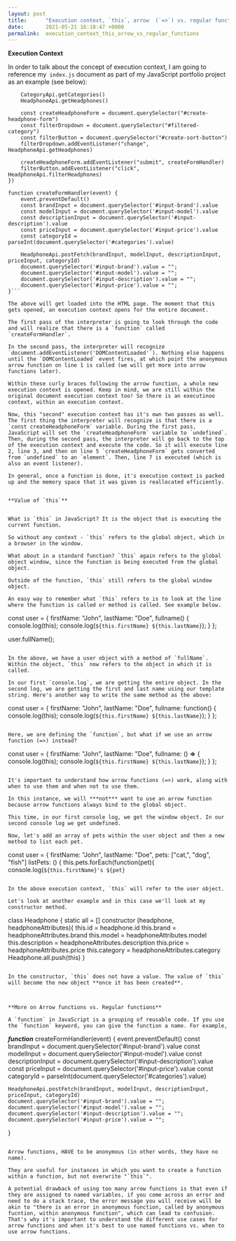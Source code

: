 ```yaml
---
layout: post
title:      "Execution context, `this`, arrow  (`=>`) vs. regular functions"
date:       2021-05-21 16:10:47 +0000
permalink:  execution_context_this_arrow_vs_regular_functions
---
```



**Execution Context**

In order to talk about the concept of execution context, I am going to reference my` index.js` document as part of my JavaScript portfolio project as an example (see below):


```document.addEventListener('DOMContentLoaded', () => {
    CategoryApi.getCategories()
    HeadphoneApi.getHeadphones()

    const createHeadphoneForm = document.querySelector("#create-headphone-form")
    const filterDropdown = document.querySelector("#filtered-category")
    const filterButton = document.querySelector("#create-sort-button")
    filterDropdown.addEventListener("change", HeadphoneApi.getHeadphones)

    createHeadphoneForm.addEventListener("submit", createFormHandler)
    filterButton.addEventListener("click", HeadphoneApi.filterHeadphones)
})

function createFormHandler(event) {
    event.preventDefault()
    const brandInput = document.querySelector('#input-brand').value
    const modelInput = document.querySelector('#input-model').value
    const descriptionInput = document.querySelector('#input-description').value
    const priceInput = document.querySelector('#input-price').value
    const categoryId = parseInt(document.querySelector('#categories').value)
    
    HeadphoneApi.postFetch(brandInput, modelInput, descriptionInput, priceInput, categoryId)
    document.querySelector('#input-brand').value = "";
    document.querySelector('#input-model').value = "";
    document.querySelector('#input-description').value = "";
    document.querySelector('#input-price').value = "";
}```

The above will get loaded into the HTML page. The moment that this gets opened, an execution context opens for the entire document.

The first pass of the interpreter is going to look through the code and will realize that there is a `function` called `createFormHandler`. 

In the second pass, the interpreter will recognize `document.addEventListener('DOMContentLoaded'`). Nothing else happens until the `DOMContentLoaded` event fires, at which point the anonymous arrow function on line 1 is called (we will get more into arrow functions later). 

Within these curly braces following the arrow function, a whole new execution context is opened. Keep in mind, we are still within the original document execution context too! So there is an executinoo context, within an execution context.

Now, this "second" execution context has it's own two passes as well. The first thing the interpreter will recognize is that there is a `const createHeadphoneForm` variable. During the first pass, JavaScript will set the `createHeadphoneForm` variable to `undefined`. Then, during the second pass, the interpreter will go back to the top of the execution context and execute the code. So it will execute line 2, line 3, and then on line 5 `createHeadphoneForm` gets converted from `undefined` to an `element`. Then, line 7 is executed (which is also an event listener).

In general, once a function is done, it's execution context is packed up and the memory space that it was given is reallocated efficiently.


**Value of `this`**


What is `this` in JavaScript? It is the object that is executing the current function.

So without any context - `this` refers to the global object, which in a browser in the window.

What about in a standard function? `this` again refers to the global object window, since the function is being executed from the global object.

Outside of the function, `this` still refers to the global window object.

An easy way to remember what `this` refers to is to look at the line where the function is called or method is called. See example below.

```
const user = {
	 firstName: "John",
	 lastName: "Doe",
	 fullname() {
		 console.log(this);
		 console.log(`${this.firstName} ${this.lastName}`);
		}
};

user.fullName();
```

In the above, we have a user object with a method of `fullName`. Within the object, `this` now refers to the object in which it is called. 

In our first `console.log`, we are getting the entire object. In the second log, we are getting the first and last name using our template string. Here's another way to write the same method as the above:

```
const user = {
firstName: "John",
lastName: "Doe",
fullname: function() {
	console.log(this);
	console.log(`${this.firstName} ${this.lastName}`);
	}
	};
```

Here, we are defining the `function`, but what if we use an arrow function (=>) instead? 

```
const user = {
firstName: "John",
lastName: "Doe",
fullname: () **=>** {
	console.log(this);
	console.log(`${this.firstName} ${this.lastName}`);
	}
	};
```

It's important to understand how arrow functions (=>) work, along with when to use them and when not to use them.

In this instance, we will ***not*** want to use an arrow function because arrow functions always bind to the global object.

This time, in our first console log, we get the window object. In our second console log we get undefined. 

Now, let's add an array of pets within the user object and then a new method to list each pet.

```
const user = {
firstName: "John",
lastName: "Doe",
pets: ["cat,", "dog", "fish"]
listPets: () {
	this.pets.forEach(function(pet){
	console.log(`${this.firstName}'s ${pet}`
```

In the above execution context, `this` will refer to the user object.

Let's look at another example and in this case we'll look at my constructor method.

```
class Headphone {
    static all = []
    constructor (headphone, headphoneAttributes){
       this.id = headphone.id
       this.brand = headphoneAttributes.brand
       this.model = headphoneAttributes.model
       this.description = headphoneAttributes.description
       this.price = headphoneAttributes.price
       this.category = headphoneAttributes.category
       Headphone.all.push(this)
    }
```
	
In the constructor, `this` does not have a value. The value of `this` will become the new object **once it has been created**.



**More on Arrow functions vs. Regular functions**

A `function` in JavaScript is a grouping of reusable code. If you use the `function` keyword, you can give the function a name. For example, 

```
***function*** createFormHandler(event) {
    event.preventDefault()
    const brandInput = document.querySelector('#input-brand').value
    const modelInput = document.querySelector('#input-model').value
    const descriptionInput = document.querySelector('#input-description').value
    const priceInput = document.querySelector('#input-price').value
    const categoryId = parseInt(document.querySelector('#categories').value)
    
    HeadphoneApi.postFetch(brandInput, modelInput, descriptionInput, priceInput, categoryId)
    document.querySelector('#input-brand').value = "";
    document.querySelector('#input-model').value = "";
    document.querySelector('#input-description').value = "";
    document.querySelector('#input-price').value = "";
}
```

Arrow functions, HAVE to be anonymous (in other words, they have no name). 

They are useful for instances in which you want to create a function within a function, but not overwrite "`this`".

A potential drawback of using too many arrow functions is that even if they are assigned to named variables, if you come across an error and need to do a stack trace, the error message you will receive will be akin to "there is an error in anonymous function, called by anonymous fucntion, within anonymous function", which can lead to confusion. That's why it's important to understand the different use cases for arrow functions and when it's best to use named functions vs. when to use arrow functions.
